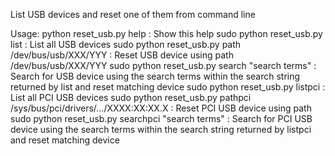 List USB devices and reset one of them from command line

Usage: python reset_usb.py help : Show this help
       sudo python reset_usb.py list : List all USB devices
       sudo python reset_usb.py path /dev/bus/usb/XXX/YYY : Reset USB device using path /dev/bus/usb/XXX/YYY
       sudo python reset_usb.py search "search terms" : Search for USB device using the search terms within the search string returned by list and reset matching device
       sudo python reset_usb.py listpci : List all PCI USB devices
       sudo python reset_usb.py pathpci /sys/bus/pci/drivers/.../XXXX:XX:XX.X : Reset PCI USB device using path
       sudo python reset_usb.py searchpci "search terms" : Search for PCI USB device using the search terms within the search string returned by listpci and reset matching device       

